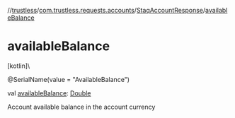 //[trustless](../../../index.md)/[com.trustless.requests.accounts](../index.md)/[StaqAccountResponse](index.md)/[availableBalance](available-balance.md)

# availableBalance

[kotlin]\

@SerialName(value = &quot;AvailableBalance&quot;)

val [availableBalance](available-balance.md): [Double](https://kotlinlang.org/api/latest/jvm/stdlib/kotlin/-double/index.html)

Account available balance in the account currency
